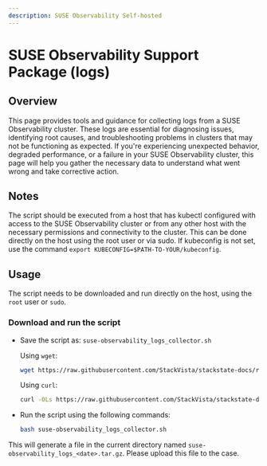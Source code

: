 ```yaml
---
description: SUSE Observability Self-hosted
---
```


# SUSE Observability Support Package (logs)

## Overview

This page provides tools and guidance for collecting logs from a SUSE Observability cluster. These logs are essential for diagnosing issues, identifying root causes, and troubleshooting problems in clusters that may not be functioning as expected.
If you're experiencing unexpected behavior, degraded performance, or a failure in your SUSE Observability cluster, this page will help you gather the necessary data to understand what went wrong and take corrective action.

## Notes

The script should be executed from a host that has kubectl configured with access to the SUSE Observability cluster or from any other host with the necessary permissions and connectivity to the cluster. 
This can be done directly on the host using the root user or via sudo.  If kubeconfig is not set, use the command `export KUBECONFIG=$PATH-TO-YOUR/kubeconfig`.

## Usage
The script needs to be downloaded and run directly on the host, using the `root` user or `sudo`.

### Download and run the script
* Save the script as: `suse-observability_logs_collector.sh`

  Using `wget`:
    ```bash
    wget https://raw.githubusercontent.com/StackVista/stackstate-docs/refs/heads/suse-observability/scripts/suse-observability_logs_collector.sh
    ```
  Using `curl`:
    ```bash
    curl -OLs https://raw.githubusercontent.com/StackVista/stackstate-docs/refs/heads/suse-observability/scripts/suse-observability_logs_collector.sh
    ```
 
* Run the script using the following commands:
  ```bash
  bash suse-observability_logs_collector.sh
  ```
This will generate a file in the current directory named `suse-observability_logs_<date>.tar.gz`. Please upload this file to the case.
